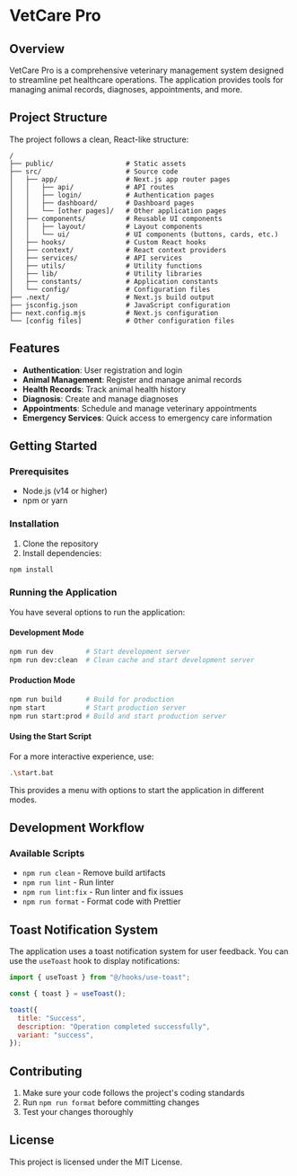 # VetCare Pro

## Overview

VetCare Pro is a comprehensive veterinary management system designed to streamline pet healthcare operations. The application provides tools for managing animal records, diagnoses, appointments, and more.

## Project Structure

The project follows a clean, React-like structure:

```
/
├── public/                  # Static assets
├── src/                     # Source code
│   ├── app/                 # Next.js app router pages
│   │   ├── api/             # API routes
│   │   ├── login/           # Authentication pages
│   │   ├── dashboard/       # Dashboard pages
│   │   └── [other pages]/   # Other application pages
│   ├── components/          # Reusable UI components
│   │   ├── layout/          # Layout components
│   │   └── ui/              # UI components (buttons, cards, etc.)
│   ├── hooks/               # Custom React hooks
│   ├── context/             # React context providers
│   ├── services/            # API services
│   ├── utils/               # Utility functions
│   ├── lib/                 # Utility libraries
│   ├── constants/           # Application constants
│   └── config/              # Configuration files
├── .next/                   # Next.js build output
├── jsconfig.json            # JavaScript configuration
├── next.config.mjs          # Next.js configuration
└── [config files]           # Other configuration files
```

## Features

- **Authentication**: User registration and login
- **Animal Management**: Register and manage animal records
- **Health Records**: Track animal health history
- **Diagnosis**: Create and manage diagnoses
- **Appointments**: Schedule and manage veterinary appointments
- **Emergency Services**: Quick access to emergency care information

## Getting Started

### Prerequisites

- Node.js (v14 or higher)
- npm or yarn

### Installation

1. Clone the repository
2. Install dependencies:

```bash
npm install
```

### Running the Application

You have several options to run the application:

#### Development Mode

```bash
npm run dev        # Start development server
npm run dev:clean  # Clean cache and start development server
```

#### Production Mode

```bash
npm run build      # Build for production
npm start          # Start production server
npm run start:prod # Build and start production server
```

#### Using the Start Script

For a more interactive experience, use:

```bash
.\start.bat
```

This provides a menu with options to start the application in different modes.

## Development Workflow

### Available Scripts

- `npm run clean` - Remove build artifacts
- `npm run lint` - Run linter
- `npm run lint:fix` - Run linter and fix issues
- `npm run format` - Format code with Prettier

## Toast Notification System

The application uses a toast notification system for user feedback. You can use the `useToast` hook to display notifications:

```javascript
import { useToast } from "@/hooks/use-toast";

const { toast } = useToast();

toast({
  title: "Success",
  description: "Operation completed successfully",
  variant: "success",
});
```

## Contributing

1. Make sure your code follows the project's coding standards
2. Run `npm run format` before committing changes
3. Test your changes thoroughly

## License

This project is licensed under the MIT License.
